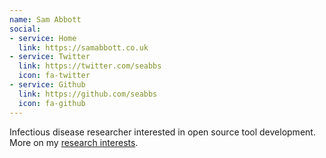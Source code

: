 ```yaml
---
name: Sam Abbott
social:
- service: Home
  link: https://samabbott.co.uk
- service: Twitter
  link: https://twitter.com/seabbs
  icon: fa-twitter
- service: Github
  link: https://github.com/seabbs
  icon: fa-github
---
```


Infectious disease researcher interested in open source tool development. More on my [research interests](https://samabbott.co.uk/research).
